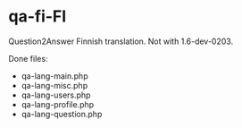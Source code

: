 qa-fi-FI
========

Question2Answer Finnish translation. Not with 1.6-dev-0203. 

Done files:
* qa-lang-main.php
* qa-lang-misc.php
* qa-lang-users.php
* qa-lang-profile.php
* qa-lang-question.php
